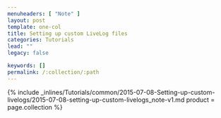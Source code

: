 ```yaml
---
menuheaders: [ "Note" ]
layout: post
template: one-col
title: Setting up custom LiveLog files
categories: Tutorials
lead: ""
legacy: false

keywords: []
permalink: /:collection/:path
---
```





<a href="#note"></a>{% include _inlines/Tutorials/common/2015-07-08-Setting-up-custom-livelogs/2015-07-08-setting-up-custom-livelogs_note-v1.md  product = page.collection %}